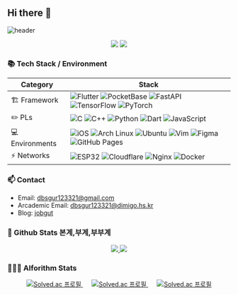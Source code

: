 ## Hi there 👋

![header](https://capsule-render.vercel.app/api?type=waving&height=310&color=gradient&text=Hi%20there,%20I'm%20Yoon%20Hyuk%20👋)

<div align="center">
  <img src="https://visitor-badge.laobi.icu/badge?page_id=snowman0919.snowman0919&" />
  <a href="https://buymeacoffee.com/snowman0919">
    <img src="https://img.shields.io/badge/Buy%20Me%20a%20Coffee-FFDD00?style=for-the-badge&logo=buymeacoffee&logoColor=000000" />
  </a>
</div>


### 📚 Tech Stack / Environment

| Category        | Stack |
|-----------------|-------|
| 🏗 Framework    | ![Flutter](https://img.shields.io/badge/Flutter-02569B?logo=flutter&logoColor=white) ![PocketBase](https://img.shields.io/badge/PocketBase-1E1E1E?logo=databricks&logoColor=white) ![FastAPI](https://img.shields.io/badge/FastAPI-009688?logo=fastapi&logoColor=white) ![TensorFlow](https://img.shields.io/badge/TensorFlow-FF6F00?logo=tensorflow&logoColor=white) ![PyTorch](https://img.shields.io/badge/PyTorch-EE4C2C?logo=pytorch&logoColor=white) |
| ✏️ PLs         | ![C](https://img.shields.io/badge/C-A8B9CC?logo=c&logoColor=white) ![C++](https://img.shields.io/badge/C++-00599C?logo=cplusplus&logoColor=white) ![Python](https://img.shields.io/badge/Python-3776AB?logo=python&logoColor=white) ![Dart](https://img.shields.io/badge/Dart-0175C2?logo=dart&logoColor=white) ![JavaScript](https://img.shields.io/badge/JavaScript-F7DF1E?logo=javascript&logoColor=black) |
| 💻 Environments | ![iOS](https://img.shields.io/badge/iOS-000000?logo=apple&logoColor=white) ![Arch Linux](https://img.shields.io/badge/Arch_Linux-1793D1?logo=archlinux&logoColor=white) ![Ubuntu](https://img.shields.io/badge/Ubuntu-E95420?logo=ubuntu&logoColor=white) ![Vim](https://img.shields.io/badge/Vim-019733?logo=vim&logoColor=white) ![Figma](https://img.shields.io/badge/Figma-F24E1E?logo=figma&logoColor=white) ![GitHub Pages](https://img.shields.io/badge/GitHub_Pages-222222?logo=githubpages&logoColor=white) |
| ⚡ Networks     | ![ESP32](https://img.shields.io/badge/ESP32-000000?logo=espressif&logoColor=white) ![Cloudflare](https://img.shields.io/badge/Cloudflare-F38020?logo=cloudflare&logoColor=white) ![Nginx](https://img.shields.io/badge/Nginx-009639?logo=nginx&logoColor=white) ![Docker](https://img.shields.io/badge/Docker-2496ED?logo=docker&logoColor=white) |

### 📫 Contact

- Email: dbsgur123321@gmail.com
- Arcademic Email: dbsgur123321@dimigo.hs.kr
- Blog: [jobgut](https://snowman0919.site)

### 🔭 Github Stats 본계,부계,부부계

<div align="center">
<a href="https://github.com/anuraghazra/github-readme-stats">
  <img src="https://github-readme-stats.vercel.app/api?username=snowman0919&show_icons=true&theme=github_dark&hide_border=true&include_all_commits=true" />
</a>
<a href="https://github.com/anuraghazra/github-readme-stats">
  <img src="https://github-readme-stats.vercel.app/api/top-langs/?username=snowman0919&langs_count=8&layout=compact&theme=github_dark&hide_border=true" />
</a>
</div>

### 🧑🏻‍💻 Alforithm Stats

<p align="center">
  <a href="https://solved.ac/{handle}">
    <img src="http://mazassumnida.wtf/api/generate_badge?boj={handle}" alt="Solved.ac 프로필" />
  </a>
  &nbsp;&nbsp;&nbsp;&nbsp; <!-- 뱃지 사이 간격 -->
  <a href="https://solved.ac/{handle}">
    <img src="http://mazassumnida.wtf/api/generate_badge?boj={handle}" alt="Solved.ac 프로필" />
  </a>
  &nbsp;&nbsp;&nbsp;&nbsp; <!-- 뱃지 사이 간격 -->
  <a href="https://solved.ac/dbsgur123321">
    <img src="http://mazassumnida.wtf/api/generate_badge?boj=dbsgur123321" alt="Solved.ac 프로필" />
  </a>
</p>



<!--
**snowman0919/snowman0919** is a ✨ _special_ ✨ repository because its `README.md` (this file) appears on your GitHub profile.

Here are some ideas to get you started:

- 🔭 I’m currently working on ...
- 🌱 I’m currently learning ...
- 👯 I’m looking to collaborate on ...
- 🤔 I’m looking for help with ...
- 💬 Ask me about ...
- 📫 How to reach me: ...
- 😄 Pronouns: ...
- ⚡ Fun fact: ...
-->
